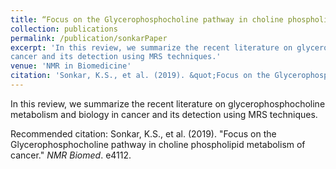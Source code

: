 ```yaml
---
title: “Focus on the Glycerophosphocholine pathway in choline phospholipid metabolism of cancer”
collection: publications
permalink: /publication/sonkarPaper
excerpt: 'In this review, we summarize the recent literature on glycerophosphocholine metabolism and biology in
cancer and its detection using MRS techniques.'
venue: 'NMR in Biomedicine'
citation: 'Sonkar, K.S., et al. (2019). &quot;Focus on the Glycerophosphocholine pathway in choline phospholipid metabolism of cancer.&quot; <i>NMR Biomed</i>. e4112.'
---
```

In this review, we summarize the recent literature on glycerophosphocholine metabolism and biology in
cancer and its detection using MRS techniques.

Recommended citation: Sonkar, K.S., et al. (2019). &quot;Focus on the Glycerophosphocholine pathway in choline phospholipid metabolism of cancer.&quot; <i>NMR Biomed</i>. e4112.
